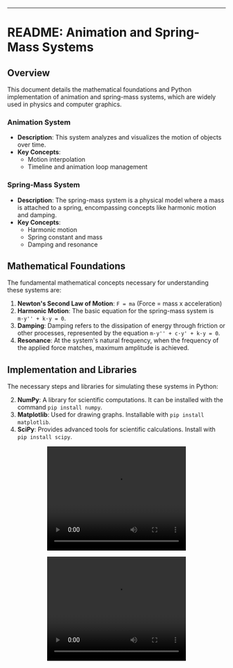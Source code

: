 
---

# README: Animation and Spring-Mass Systems

## Overview
This document details the mathematical foundations and Python implementation of animation and spring-mass systems, which are widely used in physics and computer graphics.

### Animation System
- **Description**: This system analyzes and visualizes the motion of objects over time.
- **Key Concepts**: 
  - Motion interpolation
  - Timeline and animation loop management

### Spring-Mass System
- **Description**: The spring-mass system is a physical model where a mass is attached to a spring, encompassing concepts like harmonic motion and damping.
- **Key Concepts**: 
  - Harmonic motion
  - Spring constant and mass
  - Damping and resonance

## Mathematical Foundations
The fundamental mathematical concepts necessary for understanding these systems are:

1. **Newton's Second Law of Motion**: `F = ma` (Force = mass x acceleration)
2. **Harmonic Motion**: The basic equation for the spring-mass system is `m·y'' + k·y = 0`.
3. **Damping**: Damping refers to the dissipation of energy through friction or other processes, represented by the equation `m·y'' + c·y' + k·y = 0`.
4. **Resonance**: At the system's natural frequency, when the frequency of the applied force matches, maximum amplitude is achieved.

## Implementation and Libraries
The necessary steps and libraries for simulating these systems in Python:

2. **NumPy**: A library for scientific computations. It can be installed with the command `pip install numpy`.
3. **Matplotlib**: Used for drawing graphs. Installable with `pip install matplotlib`.
4. **SciPy**: Provides advanced tools for scientific calculations. Install with `pip install scipy`.


<p align="center">
  <video width="320" height="240" controls>
    <source src="manimation_Mass(0.65)_k(5.5)_damping(0.3).mp4" type="video/mp4">
    <source src="movie.ogg" type="video/ogg">
    Tarayıcınız video etiketini desteklemiyor.
  </video>
</p>



<p align="center">
  <video width="320" height="240" controls>
    <source src="animation_Mass(0.65)_k(5.5)_damping(0.8)" type="video/mp4">
    <source src="movie.ogg" type="video/ogg">
    Tarayıcınız video etiketini desteklemiyor.
  </video>
</p>